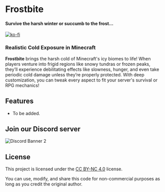 # Frostbite
#### Survive the harsh winter or succumb to the frost...

[![ko-fi](https://ko-fi.com/img/githubbutton_sm.svg)](https://ko-fi.com/H2H61DN2C9)



### Realistic Cold Exposure in Minecraft
**Frostbite** brings the harsh cold of Minecraft's icy biomes to life! When players venture into frigid regions like snowy tundras or frozen peaks, they’ll experience debilitating effects like slowness, hunger, and even take periodic cold damage unless they’re properly protected. With deep customization, you can tweak every aspect to fit your server's survival or RPG mechanics!

## Features
- To be added.

## Join our Discord server

![Discord Banner 2](https://discord.com/api/guilds/1360656707176501288/widget.png?style=banner2)

## License

This project is licensed under the [CC BY-NC 4.0](https://creativecommons.org/licenses/by-nc/4.0/) license.

You can use, modify, and share this code for non-commercial purposes as long as you credit the original author.

